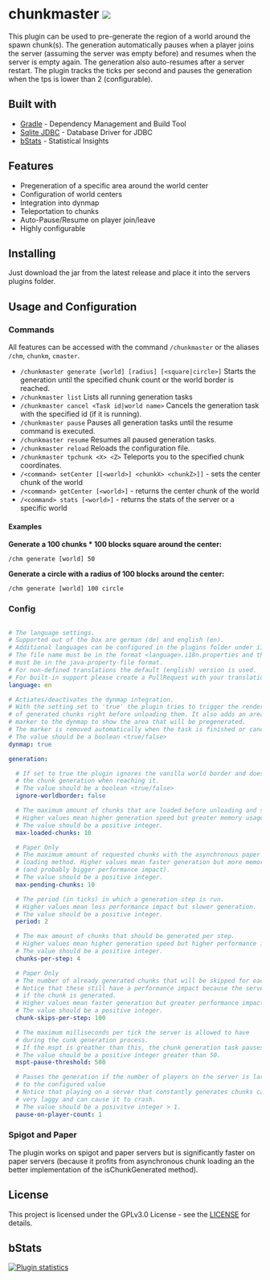 # chunkmaster ![](https://abstruse.trivernis.net/badge/1)

This plugin can be used to pre-generate the region of a world around the spawn chunk(s).
The generation automatically pauses when a player joins the server (assuming the server was empty before)
and resumes when the server is empty again. The generation also auto-resumes after a server
restart. The plugin tracks the ticks per second and pauses the generation when the tps
is lower than 2 (configurable).

## Built with

- [Gradle](https://gradle.org/) - Dependency Management and Build Tool
- [Sqlite JDBC](https://bitbucket.org/xerial/sqlite-jdbc/) - Database Driver for JDBC
- [bStats](https://bstats.org/) - Statistical Insights

## Features

- Pregeneration of a specific area around the world center
- Configuration of world centers
- Integration into dynmap
- Teleportation to chunks
- Auto-Pause/Resume on player join/leave
- Highly configurable

## Installing

Just download the jar from the latest release and place it into the servers plugins folder.

## Usage and Configuration

### Commands

All features can be accessed with the command `/chunkmaster` or the aliases `/chm`, `chunkm`, `cmaster`.

- `/chunkmaster generate [world] [radius] [<square|circle>]` Starts the generation until the specified chunk count or the world border is reached.
- `/chunkmaster list` Lists all running generation tasks
- `/chunkmaster cancel <Task id|world name>` Cancels the generation task with the specified id (if it is running).
- `/chunkmaster pause` Pauses all generation tasks until the resume command is executed.
- `/chunkmaster resume` Resumes all paused generation tasks.
- `/chunkmaster reload` Reloads the configuration file.
- `/chunkmaster tpchunk <X> <Z>` Teleports you to the specified chunk coordinates.
- `/<command> setCenter [[<world>] <chunkX> <chunkZ>]]` - sets the center chunk of the world
- `/<command> getCenter [<world>]` - returns the center chunk of the world
- `/<command> stats [<world>]` - returns the stats of the server or a specific world

#### Examples
**Generate a 100 chunks * 100 blocks square around the center:**

`/chm generate [world] 50`

**Generate a circle with a radius of 100 blocks around the center:**

`/chm generate [world] 100 circle`

### Config

```yaml

# The language settings.
# Supported out of the box are german (de) and english (en).
# Additional languages can be configured in the plugins folder under i18n.
# The file name must be in the format <language>.i18n.properties and the content
# must be in the java-property-file format.
# For non-defined translations the default (english) version is used.
# For built-in support please create a PullRequest with your translation.
language: en

# Actiates/deactivates the dynmap integration.
# With the setting set to 'true' the plugin tries to trigger the rendering
# of generated chunks right before unloading them. It also adds an area
# marker to the dynmap to show the area that will be pregenerated.
# The marker is removed automatically when the task is finished or canceled.
# The value should be a boolean <true/false>
dynmap: true

generation:

  # If set to true the plugin ignores the vanilla world border and doesn't stop
  # the chunk generation when reaching it.
  # The value should be a boolean <true/false>
  ignore-worldborder: false

  # The maximum amount of chunks that are loaded before unloading and saving them.
  # Higher values mean higher generation speed but greater memory usage.
  # The value should be a positive integer.
  max-loaded-chunks: 10

  # Paper Only
  # The maximum amount of requested chunks with the asynchronous paper chunk
  # loading method. Higher values mean faster generation but more memory usage
  # (and probably bigger performance impact).
  # The value should be a positive integer.
  max-pending-chunks: 10

  # The period (in ticks) in which a generation step is run.
  # Higher values mean less performance impact but slower generation.
  # The value should be a positive integer.
  period: 2

  # The max amount of chunks that should be generated per step.
  # Higher values mean higher generation speed but higher performance impact.
  # The value should be a positive integer.
  chunks-per-step: 4

  # Paper Only
  # The number of already generated chunks that will be skipped for each step.
  # Notice that these still have a performance impact because the server needs to check
  # if the chunk is generated.
  # Higher values mean faster generation but greater performance impact.
  # The value should be a positive integer.
  chunk-skips-per-step: 100

  # The maximum milliseconds per tick the server is allowed to have
  # during the cunk generation process.
  # If the mspt is greather than this, the chunk generation task pauses.
  # The value should be a positive integer greater than 50.  
  mspt-pause-threshold: 500

  # Pauses the generation if the number of players on the server is larger or equal
  # to the configured value
  # Notice that playing on a server that constantly generates chunks can be
  # very laggy and can cause it to crash.
  # The value should be a posivitve integer > 1.
  pause-on-player-count: 1
```

### Spigot and Paper

The plugin works on spigot and paper servers but is significantly faster on paper servers
(because it profits from asynchronous chunk loading an the better implementation of the
isChunkGenerated method).

## License

This project is licensed under the GPLv3.0 License - see the [LICENSE](https://github.com/Trivernis/spigot-chunkmaster/blob/master/LICENSE) for details.

## bStats

[![Plugin statistics](https://bstats.org/signatures/bukkit/chunkmaster.svg)](https://bstats.org/plugin/bukkit/Chunkmaster/5639)